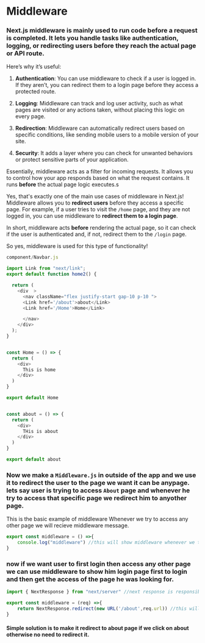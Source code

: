 # **Middleware**

### Next.js middleware is mainly used to run code before a request is completed. It lets you handle tasks like authentication, logging, or redirecting users **before** they reach the actual page or API route.

Here’s why it’s useful:

1. **Authentication**: You can use middleware to check if a user is logged in. If they aren’t, you can redirect them to a login page before they access a protected route.
   
2. **Logging**: Middleware can track and log user activity, such as what pages are visited or any actions taken, without placing this logic on every page.

3. **Redirection**: Middleware can automatically redirect users based on specific conditions, like sending mobile users to a mobile version of your site.

4. **Security**: It adds a layer where you can check for unwanted behaviors or protect sensitive parts of your application.

Essentially, middleware acts as a filter for incoming requests. It allows you to control how your app responds based on what the request contains. It runs **before** the actual page logic executes.s

Yes, that's exactly one of the main use cases of middleware in Next.js! Middleware allows you to **redirect users** before they access a specific page. For example, if a user tries to visit the `/home` page, and they are not logged in, you can use middleware to **redirect them to a login page**.

In short, middleware acts **before** rendering the actual page, so it can check if the user is authenticated and, if not, redirect them to the `/login` page.

So yes, middleware is used for this type of functionality!

```js
component/Navbar.js

import Link from "next/link";
export default function home2() {

  return (
    <div  >
      <nav className="flex justify-start gap-10 p-10 ">
      <Link href='/about'>about</Link>
      <Link href='/Home'>Home</Link>

      </nav>
    </div>
  );
}

```

```js

const Home = () => {
  return (
    <div>
      This is home
    </div>
  )
}

export default Home

```

```js

const about = () => {
  return (
    <div>
      THis is about
    </div>
  )
}

export default about
```

### Now we make a `Middleware.js` in outside of the app and we use it to redirect the user to the page we want it can be anypage. lets say user is trying to access `About` page and whenever he try to access that specific page we redirect him to anyother page.

This is the basic example of middleware Whenever we try to access any other page we will recieve middleware message.
```js
export const middleware = () =>{
    console.log("middleware") //this will show middleware whenever we try to load any of the page this will be the middle content that will show before going on to the actual page.
}
```
### now if we want user to first login then access any other page we can use middleware to show him login page first to login and then get the access of the page he was looking for.



```js
import { NextResponse } from "next/server" //next response is responsible for redirecting to the page we desire

export const middleware = (req) =>{
    return NextResponse.redirect(new URL('/about',req.url)) //this will put an error to the website by redirecting to about multiple time
}

```
#### Simple solution is to make it redirect to about page if we click on about otherwise no need to redirect it.

```js

```

